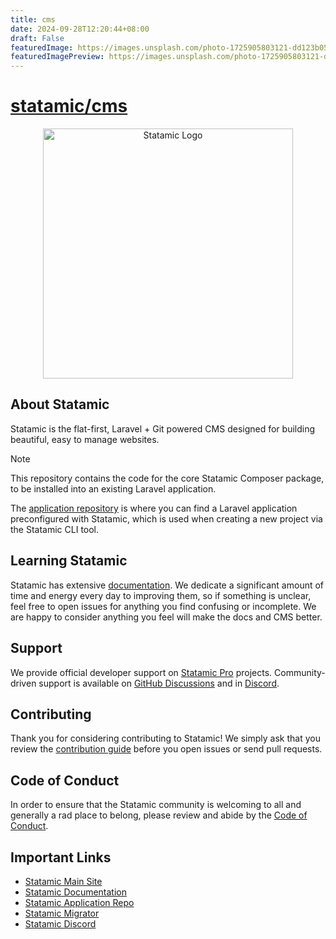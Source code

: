 ```yaml
---
title: cms
date: 2024-09-28T12:20:44+08:00
draft: False
featuredImage: https://images.unsplash.com/photo-1725905803121-dd123b058a5c?ixid=M3w0NjAwMjJ8MHwxfHJhbmRvbXx8fHx8fHx8fDE3Mjc0OTcxMjF8&ixlib=rb-4.0.3
featuredImagePreview: https://images.unsplash.com/photo-1725905803121-dd123b058a5c?ixid=M3w0NjAwMjJ8MHwxfHJhbmRvbXx8fHx8fHx8fDE3Mjc0OTcxMjF8&ixlib=rb-4.0.3
---
```


# [statamic/cms](https://github.com/statamic/cms)

<p align="center"><img src="https://statamic.com/assets/branding/Statamic-Logo+Wordmark-Rad.svg" width="400" alt="Statamic Logo" /></p>

## About Statamic

Statamic is the flat-first, Laravel + Git powered CMS designed for building beautiful, easy to manage websites.

> [!NOTE]
> This repository contains the code for the core Statamic Composer package, to be installed into an existing Laravel application. 
> 
> The [application repository][app-repo] is where you can find a Laravel application preconfigured with Statamic, which is used when creating a new project via the Statamic CLI tool.

## Learning Statamic

Statamic has extensive [documentation][docs]. We dedicate a significant amount of time and energy every day to improving them, so if something is unclear, feel free to open issues for anything you find confusing or incomplete. We are happy to consider anything you feel will make the docs and CMS better.

## Support

We provide official developer support on [Statamic Pro](https://statamic.com/pricing) projects. Community-driven support is available on [GitHub Discussions](https://github.com/statamic/cms/discussions) and in [Discord][discord].


## Contributing

Thank you for considering contributing to Statamic! We simply ask that you review the [contribution guide][contribution] before you open issues or send pull requests.


## Code of Conduct

In order to ensure that the Statamic community is welcoming to all and generally a rad place to belong, please review and abide by the [Code of Conduct](https://github.com/statamic/cms/wiki/Code-of-Conduct).


## Important Links

- [Statamic Main Site](https://statamic.com)
- [Statamic Documentation][docs]
- [Statamic Application Repo][app-repo]
- [Statamic Migrator](https://github.com/statamic/migrator)
- [Statamic Discord][discord]

[docs]: https://statamic.dev/
[discord]: https://statamic.com/discord
[contribution]: https://github.com/statamic/cms/blob/master/CONTRIBUTING.md
[app-repo]: https://github.com/statamic/statamic
